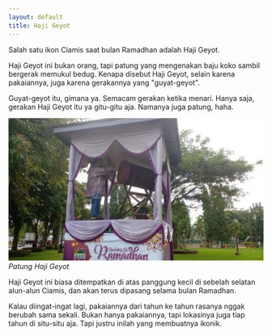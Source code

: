 ```yaml
---
layout: default
title: Haji Geyot
---
```


Salah satu ikon Ciamis saat bulan Ramadhan adalah Haji Geyot.

Haji Geyot ini bukan orang, tapi patung yang mengenakan baju koko sambil bergerak memukul bedug. Kenapa disebut Haji Geyot, selain karena pakaiannya, juga karena gerakannya yang "guyat-geyot".

Guyat-geyot itu, gimana ya. Semacam gerakan ketika menari. Hanya saja, gerakan Haji Geyot itu ya gitu-gitu aja. Namanya juga patung, haha.

![9dbac8c3-d7b0-4ce3-8ba1-16ca69bf6e3a](/assets/images/2025/9dbac8c3-d7b0-4ce3-8ba1-16ca69bf6e3a.webp)
*Patung Haji Geyot*

Haji Geyot ini biasa ditempatkan di atas panggung kecil di sebelah selatan alun-alun Ciamis, dan akan terus dipasang selama bulan Ramadhan.

Kalau diingat-ingat lagi, pakaiannya dari tahun ke tahun rasanya nggak berubah sama sekali. Bukan hanya pakaiannya, tapi lokasinya juga tiap tahun di situ-situ aja. Tapi justru inilah yang membuatnya ikonik.
